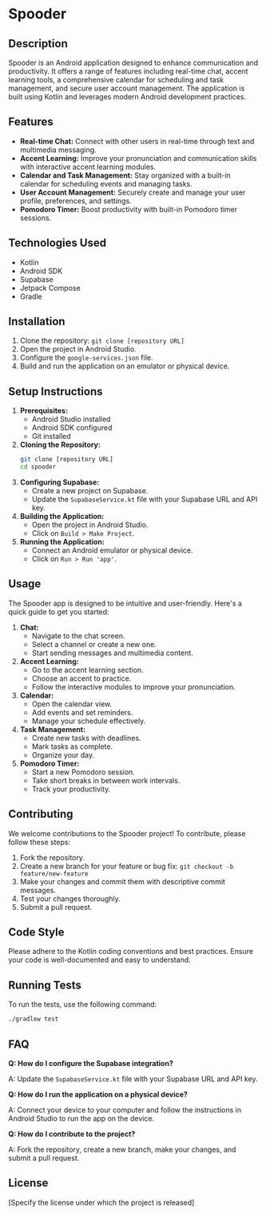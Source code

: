 # Spooder

## Description

Spooder is an Android application designed to enhance communication and productivity. It offers a range of features including real-time chat, accent learning tools, a comprehensive calendar for scheduling and task management, and secure user account management. The application is built using Kotlin and leverages modern Android development practices.

## Features

*   **Real-time Chat:** Connect with other users in real-time through text and multimedia messaging.
*   **Accent Learning:** Improve your pronunciation and communication skills with interactive accent learning modules.
*   **Calendar and Task Management:** Stay organized with a built-in calendar for scheduling events and managing tasks.
*   **User Account Management:** Securely create and manage your user profile, preferences, and settings.
*   **Pomodoro Timer:** Boost productivity with built-in Pomodoro timer sessions.

## Technologies Used

*   Kotlin
*   Android SDK
*   Supabase
*   Jetpack Compose
*   Gradle

## Installation

1.  Clone the repository: `git clone [repository URL]`
2.  Open the project in Android Studio.
3.  Configure the `google-services.json` file.
4.  Build and run the application on an emulator or physical device.

## Setup Instructions

1.  **Prerequisites:**
    *   Android Studio installed
    *   Android SDK configured
    *   Git installed
2.  **Cloning the Repository:**
    ```bash
    git clone [repository URL]
    cd spooder
    ```
3.  **Configuring Supabase:**
    *   Create a new project on Supabase.
    *   Update the `SupabaseService.kt` file with your Supabase URL and API key.
4.  **Building the Application:**
    *   Open the project in Android Studio.
    *   Click on `Build > Make Project`.
5.  **Running the Application:**
    *   Connect an Android emulator or physical device.
    *   Click on `Run > Run 'app'`.

## Usage

The Spooder app is designed to be intuitive and user-friendly. Here's a quick guide to get you started:

1.  **Chat:**
    *   Navigate to the chat screen.
    *   Select a channel or create a new one.
    *   Start sending messages and multimedia content.
2.  **Accent Learning:**
    *   Go to the accent learning section.
    *   Choose an accent to practice.
    *   Follow the interactive modules to improve your pronunciation.
3.  **Calendar:**
    *   Open the calendar view.
    *   Add events and set reminders.
    *   Manage your schedule effectively.
4.  **Task Management:**
	*   Create new tasks with deadlines.
	*   Mark tasks as complete.
	*   Organize your day.
5.  **Pomodoro Timer:**
    *   Start a new Pomodoro session.
    *   Take short breaks in between work intervals.
    *   Track your productivity.

## Contributing

We welcome contributions to the Spooder project! To contribute, please follow these steps:

1.  Fork the repository.
2.  Create a new branch for your feature or bug fix: `git checkout -b feature/new-feature`
3.  Make your changes and commit them with descriptive commit messages.
4.  Test your changes thoroughly.
5.  Submit a pull request.

## Code Style

Please adhere to the Kotlin coding conventions and best practices. Ensure your code is well-documented and easy to understand.

## Running Tests

To run the tests, use the following command:

```bash
./gradlew test
```

## FAQ

**Q: How do I configure the Supabase integration?**

A: Update the `SupabaseService.kt` file with your Supabase URL and API key.

**Q: How do I run the application on a physical device?**

A: Connect your device to your computer and follow the instructions in Android Studio to run the app on the device.

**Q: How do I contribute to the project?**

A: Fork the repository, create a new branch, make your changes, and submit a pull request.

## License

[Specify the license under which the project is released]
